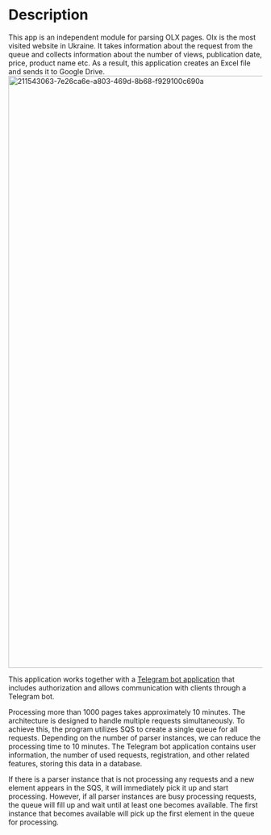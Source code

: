 <h1>Description</h1>
This app is an independent module for parsing OLX pages. Olx is the most visited website in Ukraine. It takes information about the request from the queue and collects information about the number of views, publication date, price, product name etc. As a result, this application creates an Excel file and sends it to Google Drive.
<img width="1173" alt="211543063-7e26ca6e-a803-469d-8b68-f929100c690a" src="https://github.com/sich-mykhailo/parser/assets/11314278/33670c42-6d2d-45e8-918d-45803643b546">

This application works together with a [Telegram bot application](https://github.com/sich-mykhailo/superTelegrambot) that includes authorization and allows communication with clients through a Telegram bot.

Processing more than 1000 pages takes approximately 10 minutes. The architecture is designed to handle multiple requests simultaneously. To achieve this, the program utilizes SQS to create a single queue for all requests.
Depending on the number of parser instances, we can reduce the processing time to 10 minutes.
The Telegram bot application contains user information, the number of used requests, registration, and other related features, storing this data in a database.


If there is a parser instance that is not processing any requests and a new element appears in the SQS, it will immediately pick it up and start processing. However, if all parser instances are busy processing requests, the queue will fill up and wait until at least one becomes available. The first instance that becomes available will pick up the first element in the queue for processing.
